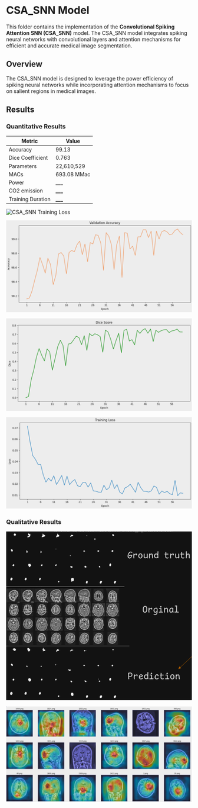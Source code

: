 # CSA_SNN Model

This folder contains the implementation of the **Convolutional Spiking Attention SNN (CSA_SNN)** model. The CSA_SNN model integrates spiking neural networks with convolutional layers and attention mechanisms for efficient and accurate medical image segmentation.

## Overview

The CSA_SNN model is designed to leverage the power efficiency of spiking neural networks while incorporating attention mechanisms to focus on salient regions in medical images.

## Results

### Quantitative Results

| Metric            | Value      |
| ----------------- | ---------- |
| Accuracy          | 99.13      |
| Dice Coefficient  | 0.763      |
| Parameters        | 22,610,529 |
| MACs              | 693.08 MMac|
| Power             | **\_\_\_** |
| CO2 emission      | **\_\_\_** |
| Training Duration | **\_\_\_** |

![CSA_SNN Training Loss](./../../assets/CSA_SNN_Training_Loss.png)

![CSA_SNN Validation Accuarcy](./../../assets/CSA_SNN_Validation_Accuarcy.png)

![CSA_SNN Dice Score](./../../assets/CSA_SNN_Dice_Score.png)

![CSA_SNN NASAR](./../../assets/CSA_SNN_NASAR.png)

### Qualitative Results

![CSA_SNN Masks Output](./../../assets/CSA_SNN_Masks.png)

![CSA_SNN Grad-CAM Output](./../../assets/CSA_SNN_Grad_CAM.png)
